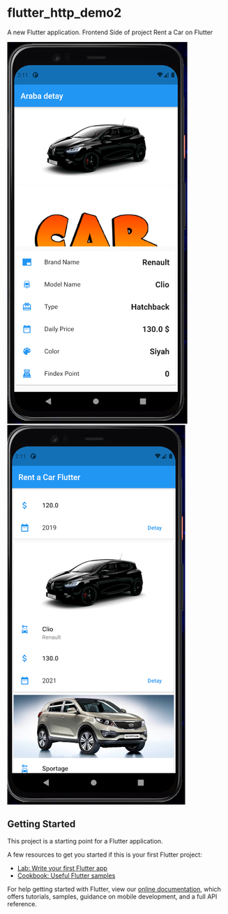 # flutter_http_demo2

A new Flutter application.
    Frontend Side of project Rent a Car on Flutter


![image1](https://github.com/FatihBaycu/RentACarWithFlutter/blob/main/scrennshots/work4.PNG)
![image2](https://github.com/FatihBaycu/RentACarWithFlutter/blob/main/scrennshots/work5.PNG)


## Getting Started

This project is a starting point for a Flutter application.

A few resources to get you started if this is your first Flutter project:

- [Lab: Write your first Flutter app](https://flutter.dev/docs/get-started/codelab)
- [Cookbook: Useful Flutter samples](https://flutter.dev/docs/cookbook)

For help getting started with Flutter, view our
[online documentation](https://flutter.dev/docs), which offers tutorials,
samples, guidance on mobile development, and a full API reference.
